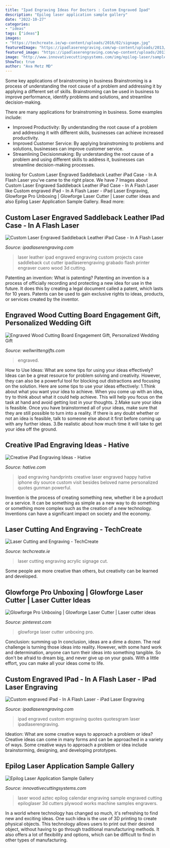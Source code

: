 ```yaml
---
title: "Ipad Engraving Ideas For Doctors : Custom Engraved Ipad"
description: "Epilog laser application sample gallery"
date: "2022-10-27"
categories:
- "ideas"
tags: ["ideas"]
images:
- "https://techcreate.ie/wp-content/uploads/2016/02/signage.jpg"
featuredImage: "https://ipadlaserengraving.com/wp-content/uploads/2013/01/Custom-engraved-iPad.jpg"
featured_image: "https://ipadlaserengraving.com/wp-content/uploads/2013/01/Custom-engraved-iPad.jpg"
image: "http://www.innovativecuttingsystems.com/img/epilog-laser/samples/aztec-calendar.jpg"
ShowToc: true
author: "Ava Metz MD"
---
```



Some key applications of brainstroming in business
Brainstroming is a process of understanding the root cause of a problem and addressing it by applying a different set of skills. Brainstroming can be used in business to improve performance, identify problems and solutions, and streamline decision-making.

There are many applications for brainstroming in business. Some examples include: 

- Improved Productivity: By understanding the root cause of a problem and addressing it with different skills, businesses can achieve increased productivity.
- Improved Customer Service: By applying brainstroming to problems and solutions, businesses can improve customer service.
- Streamlining Decisionmaking: By understanding the root cause of a problem and using different skills to address it, businesses can streamline decision-making processes.

	

		
looking for Custom Laser Engraved Saddleback Leather iPad Case - In A Flash Laser you've came to the right place. We have 7 Images about Custom Laser Engraved Saddleback Leather iPad Case - In A Flash Laser like Custom engraved iPad - In A Flash Laser - iPad Laser Engraving, Glowforge Pro Unboxing | Glowforge Laser Cutter | Laser cutter ideas and also Epilog Laser Application Sample Gallery. Read more:
		
    
## Custom Laser Engraved Saddleback Leather IPad Case - In A Flash Laser

<img loading=lazy src="https://ipadlaserengraving.com/wp-content/uploads/2012/06/Custom-Laser-Engraved-Saddleback-Leather-iPad-Case.jpg" onerror="this.onerror=null;this.src='https://tse1.mm.bing.net/th?id=OIP.V7bt3sKYjjaM8WaQIWxstgHaLG&amp;pid=15.1';" alt="Custom Laser Engraved Saddleback Leather iPad Case - In A Flash Laser">

_Source: ipadlaserengraving.com_

>laser leather ipad engraved engraving custom projects case saddleback cut cutter ipadlaserengraving grabado flash printer engraver cuero wood 3d cutting. 

	

Patenting an invention: What is patenting?
Patenting an invention is a process of officially recording and protecting a new idea for use in the future. It does this by creating a legal document called a patent, which lasts for 10 years. Patents can be used to gain exclusive rights to ideas, products, or services created by the inventor.

    
## Engraved Wood Cutting Board Engagement Gift, Personalized Wedding Gift

<img loading=lazy src="https://cdn.shopify.com/s/files/1/2435/3105/products/il_fullxfull.1430709938_4m1i_2000x.jpg?v=1584234767" onerror="this.onerror=null;this.src='https://tse3.mm.bing.net/th?id=OIP.YNTEIWh-dtIHytAB3ehlvAHaE8&amp;pid=15.1';" alt="Engraved Wood Cutting Board Engagement Gift, Personalized Wedding Gift">

_Source: wellwrittengifts.com_

>engraved. 

	

How to Use Ideas: What are some tips for using your ideas effectively?
Ideas can be a great resource for problem solving and creativity. However, they can also be a powerful tool for blocking out distractions and focusing on the solution. Here are some tips to use your ideas effectively:
1.Think about what you want your idea to achieve. When you come up with an idea, try to think about what it could help achieve. This will help you focus on the task at hand and avoid getting lost in your thoughts.
2.Make sure your idea is feasible. Once you have brainstormed all of your ideas, make sure that they are still possible to turn into a reality. If there is any doubt whether or not an idea is feasible, talk to someone else about it first before coming up with any further ideas.
3.Be realistic about how much time it will take to get your idea off the ground.

    
## Creative IPad Engraving Ideas - Hative

<img loading=lazy src="https://hative.com/wp-content/uploads/2015/05/ipad-engraving-ideas/2-ipad-engraving-ideas.jpg" onerror="this.onerror=null;this.src='https://tse4.mm.bing.net/th?id=OIP.mrhBZ-TSbaNytj_5zYGdeAHaLL&amp;pid=15.1';" alt="Creative iPad Engraving Ideas - Hative">

_Source: hative.com_

>ipad engraving handprints creative laser engraved happy hative iphone diy source custom visit besides beloved name personalized quotes gunman powerful. 

	

Invention is the process of creating something new, whether it be a product or a service. It can be something as simple as a new way to do something or something more complex such as the creation of a new technology. Inventions can have a significant impact on society and the economy.

    
## Laser Cutting And Engraving - TechCreate

<img loading=lazy src="https://techcreate.ie/wp-content/uploads/2016/02/signage.jpg" onerror="this.onerror=null;this.src='https://tse2.mm.bing.net/th?id=OIP.Q1VVOzMh0W85gSKQvyLi-QHaJ6&amp;pid=15.1';" alt="Laser Cutting and Engraving - TechCreate">

_Source: techcreate.ie_

>laser cutting engraving acrylic signage cut. 

	

Some people are more creative than others, but creativity can be learned and developed.

    
## Glowforge Pro Unboxing | Glowforge Laser Cutter | Laser Cutter Ideas

<img loading=lazy src="https://i.pinimg.com/736x/f2/d9/0f/f2d90f5736d31f69d95491abedceb33a.jpg" onerror="this.onerror=null;this.src='https://tse4.mm.bing.net/th?id=OIP.x_s9_eOeUpxoHY4HZX0OWQHaLH&amp;pid=15.1';" alt="Glowforge Pro Unboxing | Glowforge Laser Cutter | Laser cutter ideas">

_Source: pinterest.com_

>glowforge laser cutter unboxing pro. 

	

Conclusion: summing up
In conclusion, ideas are a dime a dozen. The real challenge is turning those ideas into reality. However, with some hard work and determination, anyone can turn their ideas into something tangible. So don't be afraid to dream big, and never give up on your goals. With a little effort, you can make all your ideas come to life.

    
## Custom Engraved IPad - In A Flash Laser - IPad Laser Engraving

<img loading=lazy src="https://ipadlaserengraving.com/wp-content/uploads/2013/01/Custom-engraved-iPad.jpg" onerror="this.onerror=null;this.src='https://tse1.mm.bing.net/th?id=OIP.PjphdtQwi00x0PlWMY93FAHaGF&amp;pid=15.1';" alt="Custom engraved iPad - In A Flash Laser - iPad Laser Engraving">

_Source: ipadlaserengraving.com_

>ipad engraved custom engraving quotes quotesgram laser ipadlaserengraving. 

	

Ideation: What are some creative ways to approach a problem or idea?
Creative ideas can come in many forms and can be approached in a variety of ways. Some creative ways to approach a problem or idea include brainstorming, designing, and developing prototypes.

    
## Epilog Laser Application Sample Gallery

<img loading=lazy src="http://www.innovativecuttingsystems.com/img/epilog-laser/samples/aztec-calendar.jpg" onerror="this.onerror=null;this.src='https://tse3.mm.bing.net/th?id=OIP.-JdqBo6bACNvH0hf75SfdAHaEr&amp;pid=15.1';" alt="Epilog Laser Application Sample Gallery">

_Source: innovativecuttingsystems.com_

>laser wood aztec epilog calendar engraving sample engraved cutting epiloglaser 3d cutters plywood works machine samples engravers. 

	

In a world where technology has changed so much, it's refreshing to find new and exciting ideas. One such idea is the use of 3D printing to create physical objects. This technology allows users to print out their desired object, without having to go through traditional manufacturing methods. It also offers a lot of flexibility and options, which can be difficult to find in other types of manufacturing.

